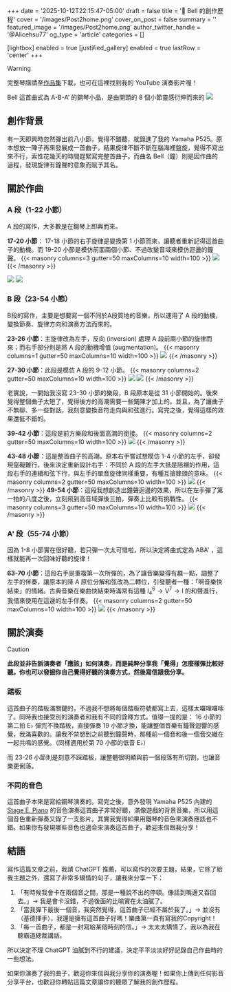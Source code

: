 +++
date = '2025-10-12T22:15:47-05:00'
draft = false
title = '🔔 Bell 的創作歷程'
cover = '/images/Post2home.png'
cover_on_post = false
summary = ''
featured_image = '/images/Post2home.png'
author_twitter_handle = '@Alicehsu77' 
og_type = 'article'
categories = []

[lightbox]
  enabled = true
[justified_gallery]
  enabled = true
  lastRow = 'center'
+++
> [!WARNING]
> 完整琴譜請至[作品集](/portfolio/)下載，也可在這裡找到我的 YouTube 演奏影片喔！

Bell 這首曲式為 A-B-A’ 的鋼琴小品，是由開頭的 8 個小節靈感衍伸而來的
![](/images/Post/2/1.png)

## 創作背景
有一天即興時忽然彈出前八小節，覺得不錯聽，就錄進了我的 Yamaha P525。原本想放一陣子再來發展成一首曲子，結果旋律不斷不斷在腦海裡盤旋，覺得不寫出來不行，索性花幾天的時間趕緊寫完整首曲子。而曲名 Bell（鐘）則是因作曲的過程，發現旋律有鐘聲的意象而賦予其名。

## 關於作曲
### A 段（1-22 小節）
A 段的寫作，大多數是在鋼琴上即興而來。

**17-20 小節**：
17-18 小節的右手旋律是變換第 1 小節而來，讓聽者重新記得這首曲子的動機。而 19-20 小節是模仿前面兩個小節、不過改變音域來模仿迴盪的鐘聲。
{{< masonry columns=3 gutter=50 maxColumns=10 width=100 >}}
![](/images/Post/2/2.png)
{{< /masonry >}}

![](/images/Post/2/3.png)
![](/images/Post/2/4.png)

### B 段（23-54 小節）
B段的寫作，主要是想要寫一個不同於A段質地的音樂，所以運用了 A 段的動機，變換節奏、旋律方向和演奏方法而來的。

**23-26 小節**：主旋律改為左手，反向 (inversion) 處理 A 段前兩小節的旋律而來；而右手部分則是將 A 段的動機增值 (augmentation)。
{{< masonry columns=1 gutter=50 maxColumns=10 width=100 >}}
![](/images/Post/2/5.png)
{{< /masonry >}}



**27-30 小節**：此段是模仿 A 段的 9-12 小節。
{{< masonry columns=2 gutter=50 maxColumns=10 width=100 >}}
![](/images/Post/2/8.png)
![](/images/Post/2/7.png)
{{< /masonry >}}


老實說，一開始我沒寫 23-30 小節的樂段，B 段原本是從 31 小節開始的。後來覺得整個曲子太短了，覺得後方的高潮需要一些鋪陳才加上的。並且，為了讓曲子不無聊、多一些對話，我刻意變換音符走向與和弦進行。寫完之後，覺得這樣的效果還挺不錯的。

**39-42 小節**：這段是前方樂段和後面高潮的銜接。
{{< masonry columns=2 gutter=50 maxColumns=10 width=100 >}}
![](/images/Post/2/9.png)
{{< /masonry >}}

**43-48 小節**：這是整首曲子的高潮。原本右手嘗試想模仿 1-4 小節的左手，卻發現窒礙難行，後來決定重新設計右手：不同於 A 段的左手大抵是陪襯的作用，這段右手的連續和弦下行，與左手的單音旋律同樣重要，有種互搶鋒頭的意味。
{{< masonry columns=2 gutter=50 maxColumns=10 width=100 >}}
![](/images/Post/2/10.png)
{{< /masonry >}}
**49-54 小節**：這段我想創造出鐘聲迴盪的效果，所以在左手彈了第一拍的八度之後，立刻飛到高音域彈後三拍，彈奏上比較有挑戰性。
{{< masonry columns=3 gutter=50 maxColumns=10 width=100 >}}
![](/images/Post/2/11.png)
{{< /masonry >}}
### A' 段（55-74 小節）
因為 1-8 小節實在很好聽，若只彈一次太可惜啦，所以決定將曲式定為 ABA' ，這樣就能再一次回味好聽的旋律！

**63-70 小節**：這段右手是重複第一次所彈的，為了讓音樂變得有趣一點，調整了左手的伴奏，讓原本的降 A 原位分解和弦改為二轉位，引發聽者一種：「啊音樂快結束」的情緒。古典音樂在樂曲快結束時滿常有這種 $\mathrm{I}^6_4 \rightarrow \mathrm{V}^7 \rightarrow \mathrm{I}$ 的和聲進行，我借來使用在這邊的左手伴奏。
{{< masonry columns=2 gutter=50 maxColumns=10 width=100 >}}
![](/images/Post/2/12.png)
{{< /masonry >}}
## 關於演奏
> [!Caution]
> **此段並非告訴演奏者「應該」如何演奏，而是純粹分享我「覺得」怎麼樣彈比較好聽。你也可以發掘你自己覺得好聽的演奏方式，然後寫信跟我分享。**

### 踏板
這首曲子的踏板滿關鍵的，不過我不想將每個踏板符號都寫上去，這樣太囉哩囉嗦了。同時我也接受別的演奏者和我有不同的詮釋方式。值得一提的是： 16 小節的第二拍 E♭ 彈完不換踏板，直接彈奏 19 小節才換，能讓整個音樂有鐘聲迴響的感覺，我滿喜歡的。讓我不禁想到之前聽到鐘聲時，那種前一個音和後一個音交織在一起共鳴的感覺。（同樣適用於第 70 小節的低音 E♭）

而 23-26 小節則是刻意不踩踏板，讓整體很明顯與前一個段落有所切割，也讓音樂更俐落。

### 不同的音色
這首曲子本來是寫給鋼琴演奏的。寫完之後，意外發現 Yamaha P525 內建的 [Stage E. Piano](https://www.youtube.com/watch?v=3qoF04GK2zI) 的音色演奏這首曲子非常好聽，滿像遊戲的背景音樂，所以用這個音色重新彈奏又錄了一支影片。其實我覺得如果用鐵琴的音色來演奏應該也不錯。如果你有發現哪些音色也適合來演奏這首曲子，歡迎來信跟我分享！

## 結語
寫作這篇文章之前，我請 ChatGPT 推薦，可以寫作的次要主題，結果，它除了給我主題之外，還寫了非常多矯情的句子，讓我來分享一下：
1. 「有時候我會卡在兩個音之間，那是一種說不出的停頓。像話到嘴邊又吞回去。」$\rightarrow$ 我是會卡沒錯，不過後面的比喻實在太油膩了。
2. 「當我彈下最後一個音，我突然覺得，這首曲子已經不屬於我了。」$\rightarrow$ 並沒有（基德揮手），我還是擁有這首曲子好嗎！樂曲第一頁有寫我的Copyright！
3. 「每一首曲子，都是一封寫給某個時刻的信。」$\rightarrow$ 太太太矯情了，我以為我在聽霸道總裁講話。

所以決定不理 ChatGPT 油膩到不行的建議，決定平平淡淡好好記錄自己作曲時的一些想法。

如果你演奏了我的曲子，歡迎你來信與我分享你的演奏喔！如果你上傳到任何影音分享平台，也歡迎你轉貼這篇文章讓你的聽眾了解我的創作歷程。


